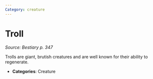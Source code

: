 ```yaml
---
Category: creature
---
```

# Troll  
*Source: Bestiary p. 347*  

Trolls are giant, brutish creatures and are well known for their ability to regenerate.

- **Categories**: Creature